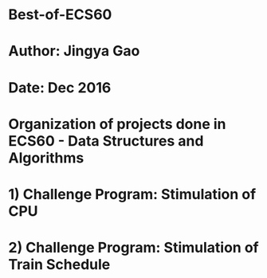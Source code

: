# Best-of-ECS60

# Author: Jingya Gao
# Date: Dec 2016

# Organization of projects done in ECS60 - Data Structures and Algorithms 
#   1) Challenge Program: Stimulation of CPU
#   2) Challenge Program: Stimulation of Train Schedule
  
 
